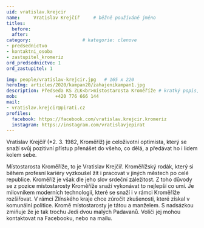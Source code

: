 ```yaml
---
uid: vratislav.krejcir
name:     Vratislav Krejčíř  	# běžně používáné jméno
titles:
  before: 
  after:
category:                   # kategorie: clenove
- predsednictvo
- kontaktni_osoba
- zastupitel_kromeriz
ord_predsednictvo: 1
ord_zastupitel: 1

img: people/vratislav-krejcir.jpg   # 165 x 220
heroImg: articles/2020/kampan20/zahajenikampan1.jpg
description: Předseda KS ZLK<br>místostarosta Kroměříže # kratký popis, max 160 znaků
mob:			  +420 776 666 144
mail:
- vratislav.krejcir@pirati.cz
profiles:
  facebook: https://facebook.com/vratislav.krejcir.kromeriz
  instagram: https://instagram.com/vratislavjepirat
---
```


Vratislav Krejčíř (*2. 3. 1982, Kroměříž) je celoživotní optimista, který se snaží svůj pozitivní přístup přenášet do všeho, co dělá, a předávat ho i lidem kolem sebe.

Místostarosta Kroměříže, to je Vratislav Krejčíř. Kroměřížský rodák, který si během profesní kariéry vyzkoušel žít i pracovat v jiných městech po celé republice. Kroměříž je však dle jeho slov srdeční záležitost. Z toho důvody se z pozice místostarosty Kroměříže snaží vykonávat to nejlepší co umí. Je milovníkem moderních technologií, které se snaží i v rámci Kroměříže rozšiřovat. V rámci Zlínského kraje chce zúročit zkušenosti, které získal v komunální politice. Kromě místostarosty je tátou a manželem. S nadsázkou zmiňuje že je tak trochu Jedi dvou malých Padavanů. 
Voliči jej mohou kontaktovat na Facebooku, nebo na mailu. 


